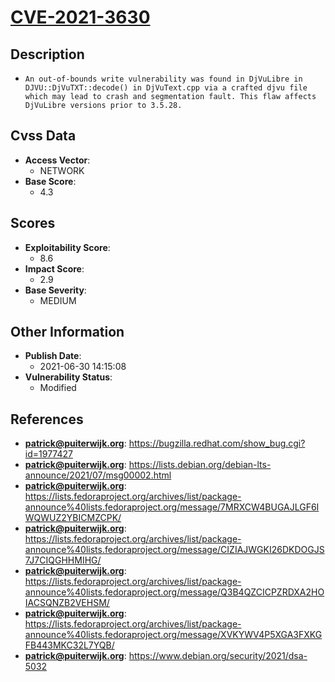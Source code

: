 
# [CVE-2021-3630](https://cve.mitre.org/cgi-bin/cvename.cgi?name=CVE-2021-3630)

## Description

- `An out-of-bounds write vulnerability was found in DjVuLibre in DJVU::DjVuTXT::decode() in DjVuText.cpp via a crafted djvu file which may lead to crash and segmentation fault. This flaw affects DjVuLibre versions prior to 3.5.28.`

## Cvss Data

- **Access Vector**:
  - NETWORK
- **Base Score**:
  - 4.3

## Scores

- **Exploitability Score**:
  - 8.6
- **Impact Score**:
  - 2.9
- **Base Severity**:
  - MEDIUM

## Other Information

- **Publish Date**:
  - 2021-06-30 14:15:08
- **Vulnerability Status**:
  - Modified

## References

- **patrick@puiterwijk.org**: https://bugzilla.redhat.com/show_bug.cgi?id=1977427
- **patrick@puiterwijk.org**: https://lists.debian.org/debian-lts-announce/2021/07/msg00002.html
- **patrick@puiterwijk.org**: https://lists.fedoraproject.org/archives/list/package-announce%40lists.fedoraproject.org/message/7MRXCW4BUGAJLGF6IWQWUZ2YBICMZCPK/
- **patrick@puiterwijk.org**: https://lists.fedoraproject.org/archives/list/package-announce%40lists.fedoraproject.org/message/CIZIAJWGKI26DKDOGJS7J7CIQGHHMIHG/
- **patrick@puiterwijk.org**: https://lists.fedoraproject.org/archives/list/package-announce%40lists.fedoraproject.org/message/Q3B4QZCICPZRDXA2HOIACSQNZB2VEHSM/
- **patrick@puiterwijk.org**: https://lists.fedoraproject.org/archives/list/package-announce%40lists.fedoraproject.org/message/XVKYWV4P5XGA3FXKGFB443MKC32L7YQB/
- **patrick@puiterwijk.org**: https://www.debian.org/security/2021/dsa-5032

